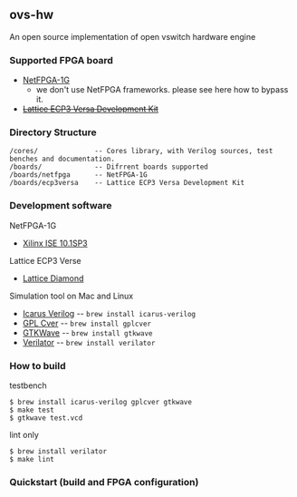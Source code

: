 ## ovs-hw

An open source implementation of open vswitch hardware engine

### Supported FPGA board

* [NetFPGA-1G](http://netfpga.org/)
  * we don't use NetFPGA frameworks. please see here how to bypass it.
* [~~Lattice ECP3 Versa Development Kit~~](http://www.latticesemi.com/products/developmenthardware/developmentkits/ecp3versadevelopmentkit/index.cfm)

### Directory Structure

    /cores/              -- Cores library, with Verilog sources, test benches and documentation.
    /boards/             -- Difrrent boards supported
    /boards/netfpga      -- NetFPGA-1G
    /boards/ecp3versa    -- Lattice ECP3 Versa Development Kit

### Development software

NetFPGA-1G

* [Xilinx ISE 10.1SP3](http://www.xilinx.com/support/download/index.htm)

Lattice ECP3 Verse

* [Lattice Diamond](http://www.latticesemi.com/products/designsoftware/diamond/downloads.cfm)

Simulation tool on Mac and Linux

* [Icarus Verilog](http://www.icarus.com/eda/verilog/) -- `brew install icarus-verilog`
* [GPL Cver](http://www.pragmatic-c.com/gpl-cver/) -- `brew install gplcver`
* [GTKWave](http://gtkwave.sourceforge.net/) -- `brew install gtkwave`
* [Verilator](http://www.veripool.org/wiki/verilator) -- `brew install verilator`

### How to build

testbench

    $ brew install icarus-verilog gplcver gtkwave
    $ make test
    $ gtkwave test.vcd

lint only

    $ brew install verilator
    $ make lint

### Quickstart (build and FPGA configuration)
